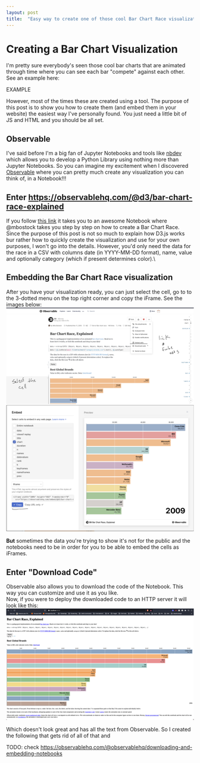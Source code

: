 ```yaml
---
layout: post
title:  "Easy way to create one of those cool Bar Chart Race visualizations"
---
```


# Creating a Bar Chart Visualization

I'm pretty sure everybody's seen those cool bar charts that are animated through time where you can see each bar "compete" against each other. See an example here:

EXAMPLE

However, most of the times these are created using a tool. The purpose of this post is to show you how to create them (and embed them in your website) the easiest way I've personally found. You just need a little bit of JS and HTML and you should be all set.

## Observable

I've said before I'm a big fan of Jupyter Notebooks and tools like [nbdev](https://github.com/fastai/nbdev) which allows you to develop a Python Library using nothing more than Jupyter Notebooks. So you can imagine my excitement when I discovered [Observable](https://observablehq.com/) where you can pretty much create any visualization you can think of, in a Notebook!!!

## Enter https://observablehq.com/@d3/bar-chart-race-explained

If you follow [this link](https://observablehq.com/@d3/bar-chart-race-explained) it takes you to an awesome Notebook where @mbostock takes you step by step on how to create a Bar Chart Race.\
Since the purpose of this post is not so much to explain how D3.js works bur rather how to quickly create the visualization and use for your own purposes, I won't go into the details. However, you'd only need the data for the race in a CSV with columns date (in YYYY-MM-DD format), name, value and optionally category (which if present determines color).\

## Embedding the Bar Chart Race visualization

After you have your visualization ready, you can just select the cell, go to to the 3-dotted menu on the top right corner and copy the iFrame. See the images below:
![Image](/assets/instructions.png)
![Image](/assets/iFrame.png)

**But** sometimes the data you're trying to show it's not for the public and the notebooks need to be in order for you to be able to embed the cells as iFrames.

## Enter "Download Code"

Observable also allows you to download the code of the Notebook. This way you can customize and use it as you like. \
Now, if you were to deploy the downloaded code to an HTTP server it will look like this:
![Image](../assets/dePalo.png)

Which doesn't look great and has all the text from Observable. So I created the following that gets rid of all of that and 


TODO: check https://observablehq.com/@observablehq/downloading-and-embedding-notebooks